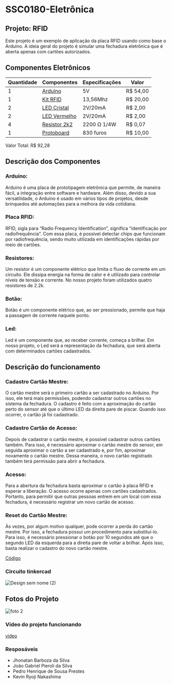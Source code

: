 # SSC0180-Eletrônica
## Projeto: RFID
Este projeto é um exemplo de aplicação da placa RFID usando como base o Arduino. A ideia geral do projeto é simular uma fechadura eletrônica que é aberta apenas com cartões autorizados. 

## Componentes Eletrônicos
| Quantidade     | Componentes | Especificações | Valor |
| ---      | ---       | ---      | ---     |
| 1 | [Arduino](https://www.wjcomponentes.com.br/uno-ch340?parceiro=6298&gad_source=4&gclid=EAIaIQobChMIqNidsZvmhgMVYB6tBh0KiQYaEAQYCCABEgKJufD_BwE)     | 5V   | R$ 54,00  |
| 1 | [Kit RFID](https://www.wjcomponentes.com.br/sensor-rfid?parceiro=6298&gad_source=4&gclid=EAIaIQobChMIq6bMpJnmhgMV1SCtBh31tAkMEAQYAyABEgK4evD_BwE)  | 13,56Mhz    |  R$ 20,00   |
| 2 | [LED Cristal](https://www.wjcomponentes.com.br/resistores-leds/leds/led-5-mm-difuso?variant_id=257&parceiro=6298&gad_source=4&gclid=EAIaIQobChMIhY7UsZrmhgMVGzStBh1BAQ8tEAQYBiABEgKwevD_BwE) | 2V/20mA | R$ 2,00 |
| 2 | [LED Vermelho](https://www.wjcomponentes.com.br/resistores-leds/leds/led-5-mm-difuso?variant_id=257&parceiro=6298&gad_source=4&gclid=EAIaIQobChMIhY7UsZrmhgMVGzStBh1BAQ8tEAQYBiABEgKwevD_BwE) | 2V/20mA | R$ 2,00 |
| 4     | [Resistor 2k2](https://www.edfcomponentes.com.br/resistor/resistor-2k2-14w-5-2200-ohms-cr25)     | 2200 Ω 1/4W    | R$ 0,07  |
| 1     | [Protoboard](https://www.wjcomponentes.com.br/protoboard-830?parceiro=6298&gad_source=1&gclid=EAIaIQobChMIzp6Mz5zmhgMVSFxIAB1AOAIeEAQYBCABEgJrq_D_BwE)        | 830 furos    | R$ 10,00  |

Valor Total: R$ 92,28

## Descrição dos Componentes
### Arduino: 
Arduino é uma placa de prototipagem eletrônica que permite, de maneira fácil, a integração entre software e hardware. Além disso, devido a sua versatilidade, o Arduino é usado em vários tipos de projetos, desde brinquedos até automações para a melhora da vida cotidiana.

### Placa RFID:
RFID, sigla para “Radio Frequency Identification”, significa “identificação por radiofrequência”. Com essa placa, é possível detectar chips que funcionam por radiofrequência, sendo muito utilizada em identificações rápidas por meio de cartões.

### Resistores:
Um resistor é um componente elétrico que limita o fluxo de corrente em um circuito. Ele dissipa energia na forma de calor e é utilizado para controlar níveis de tensão e corrente. No nosso projeto foram utilizados quatro resistores de 2.2k.

### Botão:
Botão é um componente elétrico que, ao ser pressionado, permite que haja a passagem de corrente naquele ponto.

### Led:
Led é um componente que, ao receber corrente, começa a brilhar. Em nosso projeto, o Led será a representação da fechadura, que será aberta com determinados cartões cadastrados.

## Descrição do funcionamento

### Cadastro Cartão Mestre:
O cartão mestre será o primeiro cartão a ser cadastrado no Arduino. Por isso, ele terá mais permissões, podendo cadastrar outros cartões no sistema da fechadura. O cadastro é feito com a aproximação do cartão perto do sensor até que o último LED da direita pare de piscar. Quando isso ocorrer, o cartão já foi cadastrado.

### Cadastro Cartão de Acesso: 
Depois de cadastrar o cartão mestre, é possível cadastrar outros cartões também. Para isso, é necessário aproximar o cartão mestre do sensor, em seguida aproximar o cartão a ser cadastrado e, por fim, aproximar novamente o cartão mestre. Dessa maneira, o novo cartão registrado também terá permissão para abrir a fechadura.

### Acesso:
Para a abertura da fechadura basta aproximar o cartão à placa RFID e esperar a liberação. O acesso ocorre apenas com cartões cadastrados. Portanto, para permitir que outras pessoas entrem em um local com essa fechadura, é necessário registrar um novo cartão de acesso.

### Reset do Cartão Mestre: 
Às vezes, por algum motivo qualquer, pode ocorrer a perda do cartão mestre. Por isso, a fechadura possui um procedimento para substituí-lo. Para isso, é necessário pressionar o botão por 10 segundos até que o segundo LED da esquerda para a direita pare de voltar a brilhar. Após isso, basta realizar o cadastro do novo cartão mestre.


[Código](https://www.arduinoecia.com.br/controle-de-acesso-modulo-rfid-rc522/)


### Circuito tinkercad

![Design sem nome (2)](https://github.com/JhonatanBarboza/Arduino/assets/170869780/8a1e4160-2e35-4807-8d3e-955325a2affa)

## Fotos do Projeto

![foto 2](https://github.com/JhonatanBarboza/Arduino/assets/170869780/fa4411ff-dc62-465f-b4b5-a9c23a04056c)

### Vídeo do projeto funcionando

[video](https://www.youtube.com/shorts/f6pqwsJiKrs)

### Resposáveis
- Jhonatan Barboza da Silva
- João Gabriel Pieroli da Silva
- Pedro Henrique de Sousa Prestes
- Kevin Ryoji Nakashima
